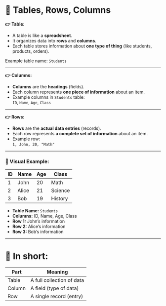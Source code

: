 # 🧩 Tables, Rows, Columns

**👉 Table:**  
- A table is like a **spreadsheet**.
- It organizes data into **rows** and **columns**.
- Each table stores information about **one type of thing** (like students, products, orders).

Example table name: `Students`

---

**👉 Columns:**
- **Columns** are the **headings** (fields).
- Each column represents **one piece of information** about an item.
- Example columns in `Students` table:  
  `ID`, `Name`, `Age`, `Class`

---

**👉 Rows:**
- **Rows** are the **actual data entries** (records).
- Each row represents **a complete set of information** about an item.
- Example row:  
  `1, John, 20, "Math"`

---

### 🧠 Visual Example:

| ID | Name  | Age | Class  |
|----|-------|-----|--------|
| 1  | John  | 20  | Math   |
| 2  | Alice | 21  | Science|
| 3  | Bob   | 19  | History|

- **Table Name:** `Students`
- **Columns:** ID, Name, Age, Class
- **Row 1:** John’s information
- **Row 2:** Alice’s information
- **Row 3:** Bob’s information

---

# 🎯 In short:

| Part     | Meaning                         |
|----------|----------------------------------|
| Table    | A full collection of data        |
| Column   | A field (type of data)            |
| Row      | A single record (entry)           |
